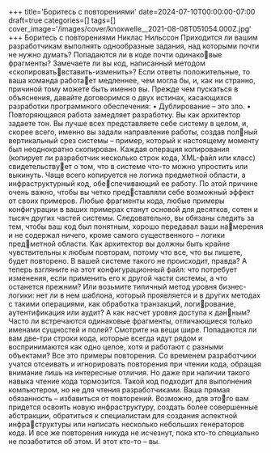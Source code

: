 +++
title='Боритесь с повторениями'
date=2024-07-10T00:00:00-07:00
draft=true
categories=[]
tags=[]
cover_image='/images/cover/knoxwelle__2021-08-08T051054.000Z.jpg'
+++
Боритесь с повторениями
Никлас Нильссон
Приходится ли вашим разработчикам выполнять однообразные задания, над
которыми почти не нужно думать? Попадаются ли в коде почти одинаковые фрагменты? Замечаете ли вы код, написанный методом «скопироватьвставить-изменить»? Если ответы положительные, то ваша команда работает медленнее, чем могла бы, и, как ни странно, причиной тому можете быть
именно вы.
Прежде чем пускаться в объяснения, давайте договоримся о двух истинах,
касающихся разработки программного обеспечения:
• Дублирование – это зло.
• Повторяющаяся работа замедляет разработку.
Вы как архитектор задаете тон. Вы лучше всех представляете себе систему
в целом, и, скорее всего, именно вы задали направление работы, создав полный вертикальный срез системы – пример, который к настоящему моменту
был неоднократно скопирован. Каждая операция копирования (копирует
ли разработчик несколько строк кода, XML-файл или класс) свидетельствует о том, что в системе что-то можно упростить или выкинуть. Чаще всего
копируется не логика предметной области, а инфраструктурный код, обеспечивающий ее работу. По этой причине очень важно, чтобы вы четко представляли себе возможный эффект от своих примеров. Любые фрагменты
кода, любые примеры конфигурации в ваших примерах станут основой для
десятков, сотен и тысяч других частей системы. Следовательно, вы обязаны
следить за тем, чтобы ваш код был понятным, хорошо передавал ваши намерения и не содержал ничего, кроме самого существенного – логики предметной области. Как архитектор вы должны быть крайне чувствительны
к любым повторам, потому что все, что вы пишете, будет повторено.
В вашей системе такого не происходит, правда? А теперь взгляните на этот
конфигурационный файл: что потребует изменения, если применить его
к другой части системы, а что останется прежним? Или возьмите типичный
метод уровня бизнес-логики: нет ли в нем шаблона, который проявляется
и в других методах с такими операциями, как обработка транзакций, логирование, аутентификация или аудит? А как насчет уровня доступа к данным? Часто ли встречаются одинаковые фрагменты, отличающиеся только
именами сущностей и полей? Смотрите на вещи шире. Попадаются ли вам
две-три строки кода, которые всегда идут рядом и воспринимаются как одно
целое, хотя и работают с разными объектами? Все это примеры повторения.
Со временем разработчики учатся отсеивать и игнорировать повторения при
чтении кода, обращая внимание лишь на интересные отличия. Но даже при
наличии такого навыка чтение кода тормозится. Такой код подходит для
выполнения компьютером, но не для чтения разработчиками.
Ваша прямая обязанность – избавиться от повторений. Возможно, для этого вам придется освоить новую инфраструктуру, создать более совершенные
абстракции, обратиться к специалистам для создания аспектной инфраструктуры или написать несколько небольших генераторов кода. И все же
повторения никуда не исчезнут, пока кто-то специально не позаботится об
этом.
И этот кто-то – вы.